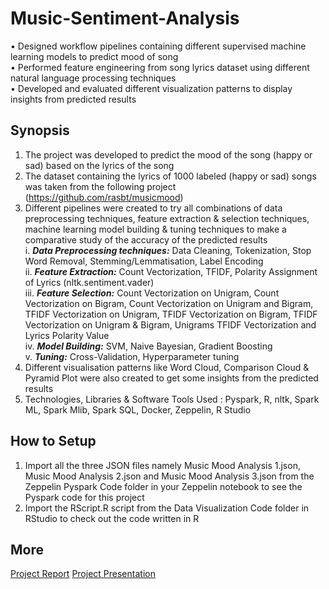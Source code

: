# Music-Sentiment-Analysis
•	Designed workflow pipelines containing different supervised machine learning models to predict mood of song   
•	Performed feature engineering from song lyrics dataset using different natural language processing techniques        
•	Developed and evaluated different visualization patterns to display insights from predicted results

## Synopsis
1. The project was developed to predict the mood of the song (happy or sad) based on the lyrics of the song
2. The dataset containing the lyrics of 1000 labeled (happy or sad) songs was taken from the following project (https://github.com/rasbt/musicmood)
3. Different pipelines were created to try all combinations of data preprocessing techniques, feature extraction & selection techniques, machine learning model building & tuning techniques to make a comparative study of the accuracy of the predicted results<br> 
   i. ***Data Preprocessing techniques:*** Data Cleaning, Tokenization, Stop Word Removal, Stemming/Lemmatisation, Label Encoding<br>
   ii. ***Feature Extraction:*** Count Vectorization, TFIDF, Polarity Assignment of Lyrics (nltk.sentiment.vader) <br>
   iii. ***Feature Selection:*** Count Vectorization on Unigram, Count Vectorization on Bigram, Count Vectorization on Unigram and Bigram, TFIDF Vectorization on Unigram, TFIDF Vectorization on Bigram, TFIDF Vectorization on Unigram & Bigram, Unigrams TFIDF Vectorization and Lyrics Polarity Value <br>
   iv. ***Model Building:*** SVM, Naive Bayesian, Gradient Boosting <br>
   v. ***Tuning:*** Cross-Validation, Hyperparameter tuning <br>
4. Different visualisation patterns like Word Cloud, Comparison Cloud & Pyramid Plot were also created to get some insights from the predicted results
5. Technologies, Libraries & Software Tools Used : Pyspark, R, nltk, Spark ML, Spark Mlib, Spark SQL, Docker, Zeppelin, R Studio
## How to Setup
1. Import all the three JSON files namely Music Mood Analysis 1.json, Music Mood Analysis 2.json and Music Mood Analysis 3.json from the Zeppelin Pyspark Code folder in your Zeppelin notebook to see the Pyspark code for this project
2. Import the RScript.R script from the Data Visualization Code folder in RStudio to check out the code written in R
## More
[Project Report](Music_Sentiment_Analysis_Report.pdf)
[Project Presentation](Music_Sentiment_Analysis_Presentation.pdf)
